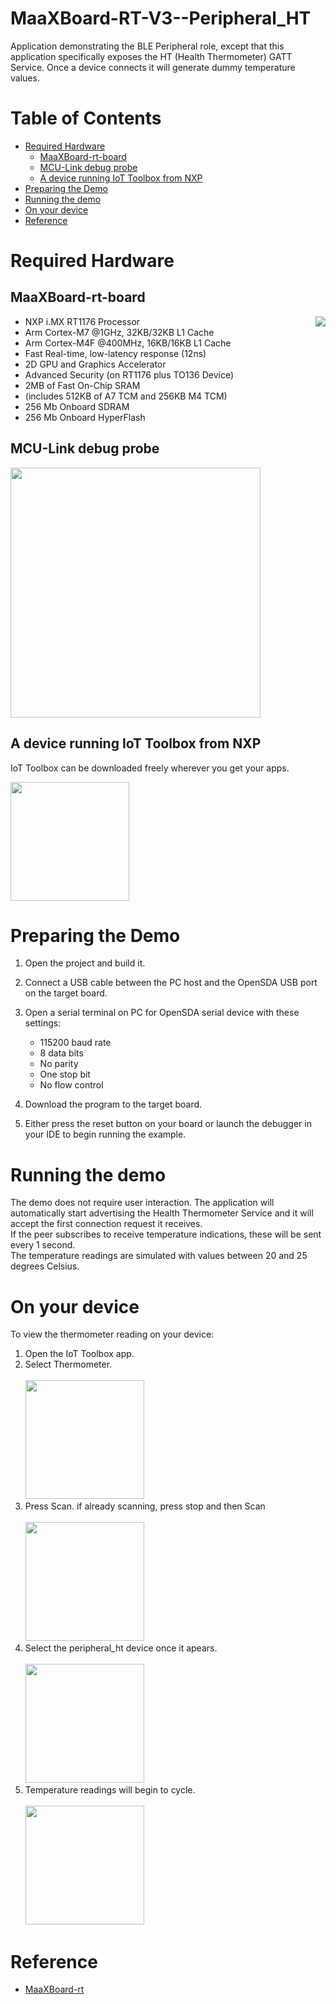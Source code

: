 # MaaXBoard-RT-V3--Peripheral_HT <!-- omit in toc -->

Application demonstrating the BLE Peripheral role, except that this application specifically exposes the HT (Health Thermometer) GATT Service. Once a device connects it will generate dummy temperature values.

# Table of Contents <!-- omit in toc -->
- [Required Hardware](#required-hardware)
  - [MaaXBoard-rt-board](#maaxboard-rt-board)
  - [MCU-Link debug probe](#mcu-link-debug-probe)
  - [A device running IoT Toolbox from NXP](#a-device-running-iot-toolbox-from-nxp)
- [Preparing the Demo](#preparing-the-demo)
- [Running the demo](#running-the-demo)
- [On your device](#on-your-device)
- [Reference](#reference)
# Required Hardware

## MaaXBoard-rt-board 

[<img align="right" src="./images/MaaXBoardRT.jpg">](https://www.avnet.com/wps/portal/us/products/avnet-boards/avnet-board-families/maaxboard/maaxboard-rt/)
- NXP i.MX RT1176 Processor
- Arm Cortex-M7 @1GHz, 32KB/32KB L1 Cache
- Arm Cortex-M4F @400MHz, 16KB/16KB L1 Cache
- Fast Real-time, low-latency response (12ns)
- 2D GPU and Graphics Accelerator
- Advanced Security (on RT1176 plus TO136 Device)
- 2MB of Fast On-Chip SRAM
- (includes 512KB of A7 TCM and 256KB M4 TCM)
- 256 Mb Onboard SDRAM
- 256 Mb Onboard HyperFlash

## MCU-Link debug probe

[<img width="400" src="https://www.nxp.com/assets/images/en/dev-board-image/MCU-LINK-TOP.jpg">](https://www.avnet.com/wps/portal/us/products/avnet-boards/avnet-board-families/maaxboard/maaxboard-rt/)

## A device running IoT Toolbox from NXP

IoT Toolbox can be downloaded freely wherever you get your apps.

<img src="./images/IoTToolbox.png" width="190"/>


# Preparing the Demo
1.  Open the project and build it.
   
2.  Connect a USB cable between the PC host and the OpenSDA USB port on the target board.

3.  Open a serial terminal on PC for OpenSDA serial device with these settings:
    - 115200 baud rate
    - 8 data bits
    - No parity
    - One stop bit
    - No flow control
  
4.  Download the program to the target board.

5.  Either press the reset button on your board or launch the debugger in your IDE to begin running the example.

# Running the demo

The demo does not require user interaction. The application will automatically start advertising the Health Thermometer Service and it will accept the first connection request it receives.<br>
If the peer subscribes to receive temperature indications, these will be sent every 1 second.<br>
The temperature readings are simulated with values between 20 and 25 degrees Celsius.

# On your device
To view the thermometer reading on your device:

1. Open the IoT Toolbox app.
2. Select Thermometer.<br><br><img src="./images/Thermometer.png" width="190"/>
3. Press Scan. if already scanning, press stop and then Scan<br><br><img src="./images/Scan.png" width="190"/>
4. Select the peripheral_ht device once it apears.<br><br><img src="./images/Device.png" width="190"/>
5. Temperature readings will begin to cycle.<br><br><img src="./images/Device.png" width="190"/>

# Reference

* [MaaXBoard-rt](https://www.avnet.com/wps/portal/us/products/avnet-boards/avnet-board-families/maaxboard/maaxboard-rt/)